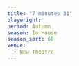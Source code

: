 ```yaml
---
title: "7 minutes 31"
playwright:
period: Autumn
season: In House
season_sort: 60
venue:
  - New Theatre
---
```

